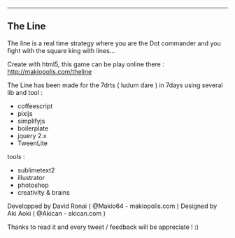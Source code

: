 ----------
The Line
----------

The line is a real time strategy where you are the Dot commander and you fight with the square king with lines...

Create with html5, this game can be play online there : http://makiopolis.com/theline

The Line has been made for the 7drts ( ludum dare ) in 7days using several lib and tool :
- coffeescript
- pixijs
- simplifyjs
- boilerplate
- jquery 2.x
- TweenLite

tools :
- sublimetext2
- illustrator
- photoshop
- creativity & brains

Developped by David Ronai ( @Makio64 - makiopolis.com )
Designed by Aki Aoki ( @Akican - akican.com )

Thanks to read it and every tweet / feedback will be appreciate ! :)